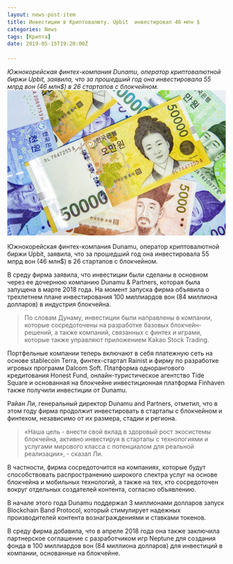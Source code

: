 ```yaml
---
layout: news-post-item
title: Инвестиции в Криптовалюту. Upbit  инвестировал 46 млн $
categories: News
tags: [Крипта]
date: 2019-05-15T19:20:00Z

---
```

*Южнокорейская финтех-компания Dunamu, оператор криптовалютной биржи Upbit, заявила, что за прошедший год она инвестировала 55 млрд вон (46 млн$) в 26 стартапов с блокчейном.*
![btc рост](/images/news/S-Korean-won.jpg)


Южнокорейская финтех-компания Dunamu, оператор криптовалютной биржи Upbit, заявила, что за прошедший год она инвестировала 55 млрд вон (46 млн$) в 26 стартапов с блокчейном.

В среду фирма заявила, что инвестиции были сделаны в основном через ее дочернюю компанию Dunamu & Partners, которая была запущена в марте 2018 года. На момент запуска фирма объявила о трехлетнем плане инвестирования 100 миллиардов вон (84 миллиона долларов) в индустрия блокчейна.

> По словам Дунаму, инвестиции были направлены в компании, которые сосредоточены на разработке базовых блокчейн-решений, а также компаний, связанных с финтех и играми, которые также управляют приложением Kakao Stock Trading.

Портфельные компании теперь включают в себя платежную сеть на основе stablecoin Terra, финтех-стартап Rainist и фирму по разработке игровых программ Dalcom Soft. Платформа однорангового кредитования Honest Fund, онлайн-туристическое агентство Tide Square и основанная на блокчейне инвестиционная платформа Finhaven также получили инвестиции от Dunamu.

Райан Ли, генеральный директор Dunamu and Partners, отметил, что в этом году фирма продолжит инвестировать в стартапы с блокчейном и финтехом, независимо от их размера, стадии и региона.

> «Наша цель - внести свой вклад в здоровый рост экосистемы блокчейна, активно инвестируя в стартапы с технологиями и услугами мирового класса с потенциалом для реальной реализации», - сказал Ли.

В частности, фирма сосредоточится на компаниях, которые будут способствовать распространению широкого спектра услуг на основе блокчейна и мобильных технологий, а также на тех, кто сосредоточен вокруг отдельных создателей контента, согласно объявлению.

В начале этого года Dunamu поддержал  3 миллионами долларов запуск Blockchain Band Protocol, который стимулирует надежных производителей контента вознаграждениями и ставками токенов.

В среду фирма добавила, что в апреле 2018 года она также заключила партнерское соглашение с разработчиком игр Neptune для создания фонда в 100 миллиардов вон (84 миллиона долларов) для инвестиций в компании, основанные на блокчейне.
